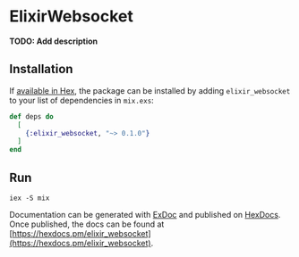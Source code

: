 # ElixirWebsocket

**TODO: Add description**

## Installation

If [available in Hex](https://hex.pm/docs/publish), the package can be installed
by adding `elixir_websocket` to your list of dependencies in `mix.exs`:

```elixir
def deps do
  [
    {:elixir_websocket, "~> 0.1.0"}
  ]
end
```

## Run

```
iex -S mix
```

Documentation can be generated with [ExDoc](https://github.com/elixir-lang/ex_doc)
and published on [HexDocs](https://hexdocs.pm). Once published, the docs can
be found at [https://hexdocs.pm/elixir_websocket](https://hexdocs.pm/elixir_websocket).
